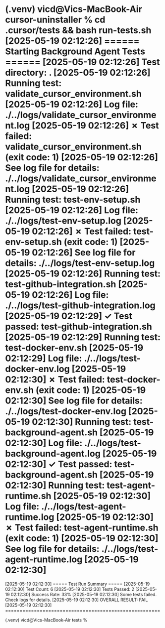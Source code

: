 (.venv) vicd@Vics-MacBook-Air cursor-uninstaller % cd .cursor/tests && bash run-tests.sh
[2025-05-19 02:12:26] ====== Starting Background Agent Tests ======
[2025-05-19 02:12:26] Test directory: .
[2025-05-19 02:12:26] Running test: validate_cursor_environment.sh
[2025-05-19 02:12:26] Log file: ./../logs/validate_cursor_environment.log
[2025-05-19 02:12:26] ✗ Test failed: validate_cursor_environment.sh (exit code: 1)
[2025-05-19 02:12:26] See log file for details: ./../logs/validate_cursor_environment.log
[2025-05-19 02:12:26] Running test: test-env-setup.sh
[2025-05-19 02:12:26] Log file: ./../logs/test-env-setup.log
[2025-05-19 02:12:26] ✗ Test failed: test-env-setup.sh (exit code: 1)
[2025-05-19 02:12:26] See log file for details: ./../logs/test-env-setup.log
[2025-05-19 02:12:26] Running test: test-github-integration.sh
[2025-05-19 02:12:26] Log file: ./../logs/test-github-integration.log
[2025-05-19 02:12:29] ✓ Test passed: test-github-integration.sh
[2025-05-19 02:12:29] Running test: test-docker-env.sh
[2025-05-19 02:12:29] Log file: ./../logs/test-docker-env.log
[2025-05-19 02:12:30] ✗ Test failed: test-docker-env.sh (exit code: 1)
[2025-05-19 02:12:30] See log file for details: ./../logs/test-docker-env.log
[2025-05-19 02:12:30] Running test: test-background-agent.sh
[2025-05-19 02:12:30] Log file: ./../logs/test-background-agent.log
[2025-05-19 02:12:30] ✓ Test passed: test-background-agent.sh
[2025-05-19 02:12:30] Running test: test-agent-runtime.sh
[2025-05-19 02:12:30] Log file: ./../logs/test-agent-runtime.log
[2025-05-19 02:12:30] ✗ Test failed: test-agent-runtime.sh (exit code: 1)
[2025-05-19 02:12:30] See log file for details: ./../logs/test-agent-runtime.log
[2025-05-19 02:12:30]
======================================================
[2025-05-19 02:12:30] ===== Test Run Summary =====
[2025-05-19 02:12:30] Test Count: 6
[2025-05-19 02:12:30] Tests Passed: 2
[2025-05-19 02:12:30] Success Rate: 33%
[2025-05-19 02:12:30] Some tests failed. Check logs for details.
[2025-05-19 02:12:30] OVERALL RESULT: FAIL
[2025-05-19 02:12:30] ======================================================

(.venv) vicd@Vics-MacBook-Air tests %
